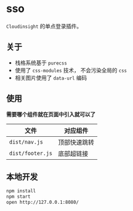 # sso

`Cloudinsight` 的单点登录插件。

## 关于

- 栈格系统基于 `purecss`
- 使用了 `css-modules` 技术， 不会污染全局的 `css`
- 相关图片使用了 `data-url` 编码

## 使用

**需要哪个组件就在页面中引入就可以了**

| 文件                    | 对应组件                    |
|-------------------------|----------------------------|
| `dist/nav.js`           | 顶部快速跳转                |
| `dist/footer.js`        | 底部超链接                  |

## 本地开发

```sh
npm install
npm start
open http://127.0.0.1:8080/
```
